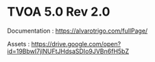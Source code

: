 # TVOA 5.0 Rev 2.0

Documentation : https://alvarotrigo.com/fullPage/

Assets : https://drive.google.com/open?id=19BbwI7jlNUFtJHdsaSDIo9JVBn6fH5bZ
